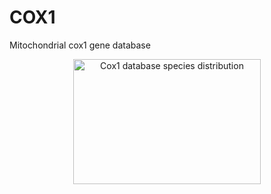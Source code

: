 # COX1
Mitochondrial cox1 gene database

<p align="center">
  <img src="cox1.taxonomy.png" width = "300" height = "200" alt="Cox1 database species distribution"/>
</p>
